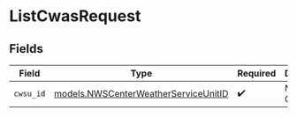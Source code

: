 # ListCwasRequest


## Fields

| Field                                                                              | Type                                                                               | Required                                                                           | Description                                                                        |
| ---------------------------------------------------------------------------------- | ---------------------------------------------------------------------------------- | ---------------------------------------------------------------------------------- | ---------------------------------------------------------------------------------- |
| `cwsu_id`                                                                          | [models.NWSCenterWeatherServiceUnitID](../models/nwscenterweatherserviceunitid.md) | :heavy_check_mark:                                                                 | NWS CWSU ID                                                                        |